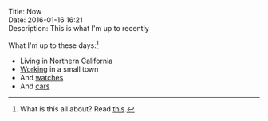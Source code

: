 Title: Now  
Date: 2016-01-16 16:21  
Description: This is what I'm up to recently  

What I'm up to these days:[^1]

* Living in Northern California
* [Working][1] in a small town
* And [watches][2]
* And [cars][3]

[^1]: What is this all about? Read [this][a].

[a]: http://nownownow.com/about "About '/now' pages"

[1]: http://anthonycraigdds.com "My dental website"
[2]: https://hodinkee.com "HODINKEE"
[3]: http://www.ebay.com/sch/i.html?Transmission=Manual&Drive%2520Type=%2521%7CRWD&_sacat=6001&_nkw=porsche+911+-turbo+-speedster+-%22carrera+4%22+-%22rs+america%22+-targa&_dcat=10156&Model%2520Year=1990%7C1991%7C1992%7C1993%7C1994&Body%2520Type=%2521%7CCoupe&Vehicle%2520Title=Clear&_dmpt=US_Cars_Trucks&_sop=3 "eBay search for my dream 911"

